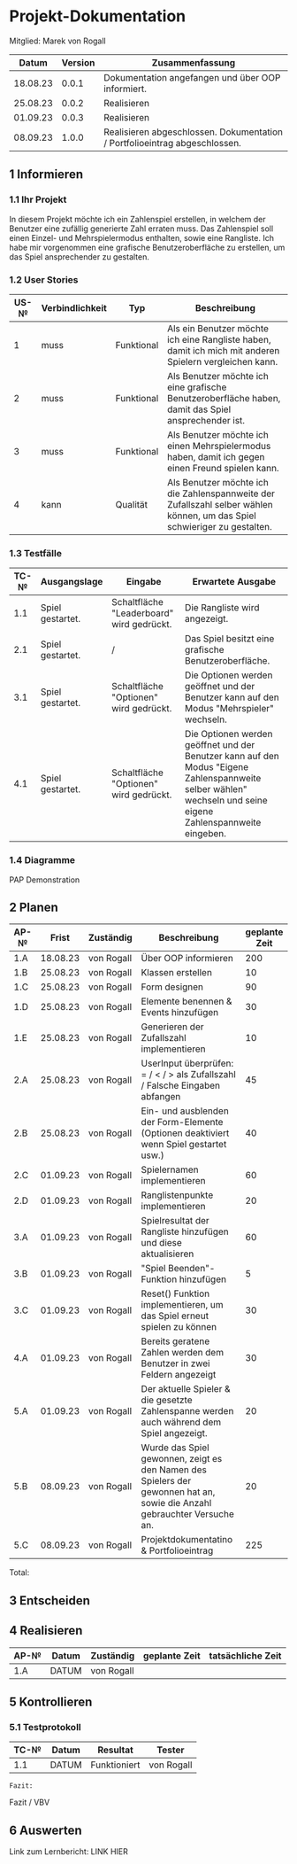 # Projekt-Dokumentation

Mitglied: Marek von Rogall

| Datum | Version | Zusammenfassung                                              |
| ----- | ------- | ------------------------------------------------------------ |
| 18.08.23      | 0.0.1   |   Dokumentation angefangen und über OOP informiert.                  |
| 25.08.23      | 0.0.2   |   Realisieren                         |
| 01.09.23      | 0.0.3   |   Realisieren                   |
| 08.09.23      | 1.0.0   |   Realisieren abgeschlossen. Dokumentation / Portfolioeintrag abgeschlossen.   |

## 1 Informieren

### 1.1 Ihr Projekt

In diesem Projekt möchte ich ein Zahlenspiel erstellen, in welchem der Benutzer eine zufällig generierte Zahl erraten muss. Das Zahlenspiel soll einen Einzel- und Mehrspielermodus enthalten, sowie eine Rangliste.
Ich habe mir vorgenommen eine grafische Benutzeroberfläche zu erstellen, um das Spiel ansprechender zu gestalten.

### 1.2 User Stories

| US-№ | Verbindlichkeit | Typ  | Beschreibung                       |
| ----- | ------- | ----------- |------------------------------------|
| 1  |  muss  |  Funktional  | Als ein Benutzer möchte ich eine Rangliste haben, damit ich mich mit anderen Spielern vergleichen kann. |
| 2  |  muss  |  Funktional  | Als Benutzer möchte ich eine grafische Benutzeroberfläche haben, damit das Spiel ansprechender ist.     |
| 3  |  muss  |  Funktional  | Als Benutzer möchte ich einen Mehrspielermodus haben, damit ich gegen einen Freund spielen kann.        |
| 4  |  kann  |  Qualität    | Als Benutzer möchte ich die Zahlenspannweite der Zufallszahl selber wählen können, um das Spiel schwieriger zu gestalten. |


### 1.3 Testfälle

| TC-№ | Ausgangslage | Eingabe | Erwartete Ausgabe |
| ---- | ------------ | ------- | ----------------- |
| 1.1  |  Spiel gestartet.          | Schaltfläche "Leaderboard" wird gedrückt.        |   Die Rangliste wird angezeigt.               |
| 2.1  |  Spiel gestartet.       | /        |   Das Spiel besitzt eine grafische Benutzeroberfläche.   |
| 3.1  |  Spiel gestartet.            | Schaltfläche "Optionen" wird gedrückt.    |   Die Optionen werden geöffnet und der Benutzer kann auf den Modus "Mehrspieler" wechseln. |
| 4.1  |  Spiel gestartet.            | Schaltfläche "Optionen" wird gedrückt.    |   Die Optionen werden geöffnet und der Benutzer kann auf den Modus "Eigene Zahlenspannweite selber wählen" wechseln und seine eigene Zahlenspannweite eingeben. |

### 1.4 Diagramme

PAP
Demonstration



## 2 Planen

| AP-№ | Frist | Zuständig | Beschreibung | geplante Zeit |
| ---- | ----- | --------- | ------------ | ------------- |
| 1.A  |   18.08.23    |  von Rogall         |  Über OOP informieren  |      200         |
| 1.B  |   25.08.23    |  von Rogall         |  Klassen erstellen      |      10        |
| 1.C  |   25.08.23    |  von Rogall         |  Form designen     |     90          |
| 1.D  |   25.08.23    |  von Rogall         |  Elemente benennen & Events hinzufügen       |     30          |
| 1.E  |   25.08.23    |  von Rogall         |  Generieren der Zufallszahl implementieren          |     10          |
| 2.A  |   25.08.23    |  von Rogall         |  UserInput überprüfen: = / < / > als Zufallszahl / Falsche Eingaben abfangen    |   45            |
| 2.B  |   25.08.23    |  von Rogall         |  Ein- und ausblenden der Form-Elemente (Optionen deaktiviert wenn Spiel gestartet usw.)	|   40            |
| 2.C  |   01.09.23    |  von Rogall         |  Spielernamen implementieren     |     60          |
| 2.D  |   01.09.23    |  von Rogall         |  Ranglistenpunkte implementieren      |   20            |
| 3.A  |   01.09.23    |  von Rogall         |  Spielresultat der Rangliste hinzufügen und diese aktualisieren   |   60            |
| 3.B  |   01.09.23    |  von Rogall         |  "Spiel Beenden"-Funktion hinzufügen     |   5            |
| 3.C  |   01.09.23    |  von Rogall         |  Reset() Funktion implementieren, um das Spiel erneut spielen zu können    |   30            |
| 4.A  |   01.09.23    |  von Rogall         |  Bereits geratene Zahlen werden dem Benutzer in zwei Feldern angezeigt  |     30 |
| 5.A  |   01.09.23    |  von Rogall         |  Der aktuelle Spieler & die gesetzte Zahlenspanne werden auch während dem Spiel angezeigt.   |  20             |
| 5.B  |   08.09.23    |  von Rogall         |  Wurde das Spiel gewonnen, zeigt es den Namen des Spielers der gewonnen hat an, sowie die Anzahl gebrauchter Versuche an. |20|
| 5.C  |   08.09.23    |  von Rogall         |  Projektdokumentatino & Portfolioeintrag |225|

Total: 

## 3 Entscheiden



## 4 Realisieren

| AP-№ | Datum | Zuständig   | geplante Zeit | tatsächliche Zeit |
|------|-------|-------------|---------------|-------------------|
| 1.A  |   DATUM   | von Rogall    |        |           |
## 5 Kontrollieren

### 5.1 Testprotokoll

| TC-№ | Datum | Resultat | Tester |
| ---- | ----- | -------- | ------ |
| 1.1  |    DATUM  |     Funktioniert     |  von Rogall      |
`Fazit:`

Fazit / VBV

## 6 Auswerten

Link zum Lernbericht: LINK HIER

